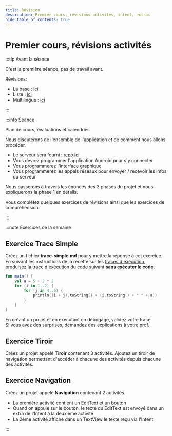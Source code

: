 ```yaml
---
title: Révision
description: Premier cours, révisions activités, intent, extras
hide_table_of_contents: true
---
```


# Premier cours, révisions activités


<Row>

<Column>

:::tip Avant la séance

C'est la première séance, pas de travail avant.

Révisions:
- La base : [ici](https://info.cegepmontpetit.ca/3N5-Prog3/cours/6.1-intro-android)
- Liste : [ici](https://info.cegepmontpetit.ca/3N5-Prog3/recettes/liste1)
- Multilingue : [ici](https://info.cegepmontpetit.ca/3N5-Prog3/recettes/multilingue)

:::

</Column>

<Column>

:::info Séance

Plan de cours, évaluations et calendrier.

Nous discuterons de l'ensemble de l'application et de comment nous allons procéder.

- Le serveur sera fourni : [repo ici](https://github.com/departement-info-cem/KickMyB-Server)
- Vous devrez programmer l'application Android pour s'y connecter
- Vous programmerez l'interface graphique
- Vous programmerez les appels réseaux pour envoyer / recevoir les infos du serveur

Nous passerons à travers les énoncés des 3 phases du projet et nous expliquerons la phase 1 en détails.

Vous complétez quelques exercices de révisions ainsi que les exercices de compréhension.

:::

</Column>

</Row>

:::note Exercices de la semaine

## Exercice Trace Simple
Créez un fichier **trace-simple.md** pour y mettre la réponse à cet exercice.  
En suivant les instructions de la recette sur les [traces d'exécution](https://info.cegepmontpetit.ca/3N5-Prog3/recettes/aa-produire-une-trace),
produisez la trace d'exécution du code suivant **sans exécuter le code**.
```kotlin showLineNumbers
fun main() {
    val a = 5 + 2 * 2
    for (i in 1..2) {
        for (j in 4..6) {
            println((i + j).toString() + (i.toString() + " " + a))
        }
    }
}
```
En créant un projet et en exécutant en débogage, validez votre trace.  
Si vous avez des surprises, demandez des explications à votre prof.

## Exercice Tiroir

Créez un projet appelé **Tiroir** contenant 3 activités. Ajoutez un tiroir de navigation permettant d'accéder à chacune des activités depuis chacune des activités.

## Exercice Navigation

Créez un projet appelé **Navigation** contenant 2 activités.

- La première activité contient un EditText et un bouton
- Quand on appuie sur le bouton, le texte du EditText est envoyé dans un extra de l'Intent à la deuxième activité
- La 2ème activité affiche dans un TextView le texte reçu via l'Intent

:::
